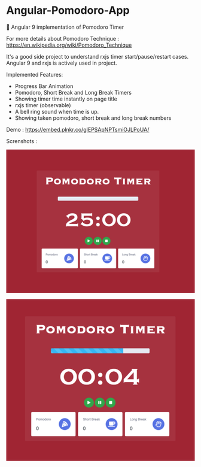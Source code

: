 # Angular-Pomodoro-App
🍅 Angular 9 implementation of Pomodoro Timer

For more details about Pomodoro Technique : https://en.wikipedia.org/wiki/Pomodoro_Technique

It's a good side project to understand rxjs timer start/pause/restart cases. Angular 9 and rxjs is actively used in project.

Implemented Features:
- Progress Bar Animation
- Pomodoro, Short Break and Long Break Timers
- Showing timer time instantly on page title
- rxjs timer (observable)
- A bell ring sound when time is up.
- Showing taken pomodoro, short break and long break numbers


Demo : https://embed.plnkr.co/gIEPSApNPTsmiOJLPoUA/

Screnshots :

![](https://raw.githubusercontent.com/iamalperen/angular-pomodoro-app/master/ss1.png)

![](https://raw.githubusercontent.com/iamalperen/angular-pomodoro-app/master/ss2.png)


